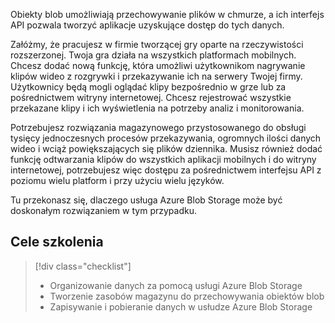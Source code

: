 Obiekty blob umożliwiają przechowywanie plików w chmurze, a ich interfejs API pozwala tworzyć aplikacje uzyskujące dostęp do tych danych.

Załóżmy, że pracujesz w firmie tworzącej gry oparte na rzeczywistości rozszerzonej. Twoja gra działa na wszystkich platformach mobilnych. Chcesz dodać nową funkcję, która umożliwi użytkownikom nagrywanie klipów wideo z rozgrywki i przekazywanie ich na serwery Twojej firmy. Użytkownicy będą mogli oglądać klipy bezpośrednio w grze lub za pośrednictwem witryny internetowej. Chcesz rejestrować wszystkie przekazane klipy i ich wyświetlenia na potrzeby analiz i monitorowania. 

Potrzebujesz rozwiązania magazynowego przystosowanego do obsługi tysięcy jednoczesnych procesów przekazywania, ogromnych ilości danych wideo i wciąż powiększających się plików dziennika. Musisz również dodać funkcję odtwarzania klipów do wszystkich aplikacji mobilnych i do witryny internetowej, potrzebujesz więc dostępu za pośrednictwem interfejsu API z poziomu wielu platform i przy użyciu wielu języków.

Tu przekonasz się, dlaczego usługa Azure Blob Storage może być doskonałym rozwiązaniem w tym przypadku.

## <a name="learning-objectives"></a>Cele szkolenia
> [!div class="checklist"]
> * Organizowanie danych za pomocą usługi Azure Blob Storage
> * Tworzenie zasobów magazynu do przechowywania obiektów blob
> * Zapisywanie i pobieranie danych w usłudze Azure Blob Storage
